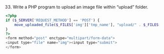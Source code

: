 33. Write a PHP program to upload an image file within “upload” folder.
```php
<?php
if ($_SERVER['REQUEST_METHOD'] == 'POST') {
    move_uploaded_file($_FILES['img']['tmp_name'], "upload/" . $_FILES['img']['name']);
}
?>
<form method="post" enctype="multipart/form-data">
<input type="file" name="img"><input type="submit">
</form>
```
```

```
